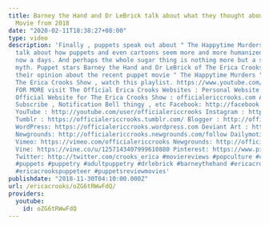 ```yaml
---
title: Barney the Hand and Dr LeBrick talk about what they thought about THAT Puppet
  Movie from 2018
date: "2020-02-11T18:38:27+08:00"
type: video
description: 'Finally , puppets speak out about " The Happytime Murders " Puppets
  talk about how puppets and even cartoons seem more and more humanized in the media
  now a days. And perhaps the whole sugar thing is nothing more but a stereotypical
  myth. Puppet stars Barney the Hand and Dr LeBrick of The Erica Crooks Show give
  their opinion about the recent puppet movie " The Happytime Murders " To check out
  The Erica Crooks Show , watch this playlist. https://www.youtube.com/watch?v=PSzCQEsxnKE&list=PLJLbzpbdP5rlHyHz6e50XDk6UuQ5mi_8R
  FOR MORE visit The Official Erica Crooks Websites : Personal Website : ericacrooks.com
  Official Website for The Erica Crooks Show : officialericcrooks.com Also Like ,
  Subscribe , Notification Bell thingy , etc Facebook: http://facebook.com/officialericcrooks
  YouTube : http://youtube.com/user/officialericcrooks Instagram : http://Instagram.com/officialericcrooks/
  Tumblr : https://officialericcrooks.tumblr.com/ Blogger : http://officialericcrooks.blogspot.com/
  WordPress: https://officialericcrooks.wordpress.com Deviant Art : https://www.deviantart.com/officialericcrooks
  Newgrounds: http://officialericcrooks.newgrounds.com/follow Dailymotion : http://www.dailymotion.com/user/officialericcrooks/1
  Vimeo: https://vimeo.com/officialericcrooks Newgrounds: http://officialericcrooks.newgrounds.com
  Vine: https://vine.co/u/1257143407999610880 Pinterest: https://www.pinterest.com/officialec1/
  Twitter: http://twitter.com/crooks_erica #moviereviews #popculture #comiccon #theericacrooksshow
  #puppets #puppetry #adultpuppetry #drlebrick #barneythehand #ericacrooks #ericacrookspuppets
  #ericacrookspuppeteer #puppetsreviewmovies'
publishdate: "2018-11-30T04:10:00.000Z"
url: /ericacrooks/oZG6tRWwFdQ/
providers:
  youtube:
    id: oZG6tRWwFdQ
---
```

